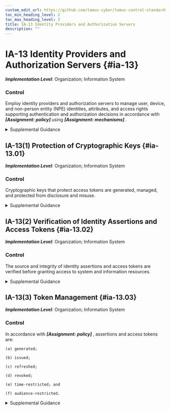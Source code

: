 ```yaml
---
custom_edit_url: https://github.com/tamus-cyber/tamus-control-standards/tree/main/content/tamus.edu/TAMUS_profile.yaml
toc_min_heading_level: 2
toc_max_heading_level: 2
title: IA-13 Identity Providers and Authorization Servers
description: ""
---
```


# IA-13 Identity Providers and Authorization Servers {#ia-13}

_**Implementation Level**_: Organization; Information System

### Control

Employ identity providers and authorization servers to manage user, device, and non-person entity (NPE) identities, attributes, and access rights supporting authentication and authorization decisions in accordance with <strong title="ia-13_odp.01"> <em>[Assignment: policy]</em> </strong> using <strong title="ia-13_odp.02"> <em>[Assignment: mechanisms]</em> </strong>.


<details><summary>Supplemental Guidance</summary>Identity providers, both internal and external to the organization, manage the user, device, and NPE authenticators and issue statements, often called identity assertions, attesting to identities of other systems or systems components. Authorization servers create and issue access tokens to identified and authenticated users and devices that can be used to gain access to system or information resources. For example, single sign-on (SSO) provides identity provider and authorization server functions. Authenticator management (to include credential management) is covered by IA-05.</details>


## IA-13(1) Protection of Cryptographic Keys {#ia-13.01}

_**Implementation Level**_: Organization; Information System

### Control

Cryptographic keys that protect access tokens are generated, managed, and protected from disclosure and misuse.


<details><summary>Supplemental Guidance</summary>Identity assertions and access tokens are typically digitally signed. The private keys used to sign these assertions and tokens are protected commensurate with the impact of the system and information resources that can be accessed.</details>


## IA-13(2) Verification of Identity Assertions and Access Tokens {#ia-13.02}

_**Implementation Level**_: Organization; Information System

### Control

The source and integrity of identity assertions and access tokens are verified before granting access to system and information resources.


<details><summary>Supplemental Guidance</summary>This includes verification of digital signatures protecting identity assertions and access tokens, as well as included metadata. Metadata includes information about the access request such as information unique to user, system or information resource being accessed, or the transaction itself such as time. Protected system and information resources could include connected networks, applications, and APIs.</details>


## IA-13(3) Token Management {#ia-13.03}

_**Implementation Level**_: Organization; Information System

### Control

In accordance with <strong title="ia-13_odp.01"> <em>[Assignment: policy]</em> </strong>, assertions and access tokens are:

    (a) generated;

    (b) issued;

    (c) refreshed;

    (d) revoked;

    (e) time-restricted; and

    (f) audience-restricted.


<details><summary>Supplemental Guidance</summary>An access token is a piece of data that represents the authorization granted to a user or NPE to access specific systems or information resources. Access tokens enable controlled access to services and resources. Properly managing the lifecycle of access tokens, including their issuance, validation, and revocation, is crucial to maintaining confidentiality of data and systems. Restricting token validity to a specific audience, e.g., an application or security domain, and restricting token validity lifetimes are important practices. Access tokens are revoked or invalidated if they are compromised, lost, or are no longer needed to mitigate the risks associated with stolen or misused tokens.</details>
